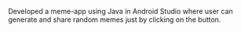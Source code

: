 Developed a meme-app using Java in Android Studio where user can generate and share random memes just by clicking on the button.
